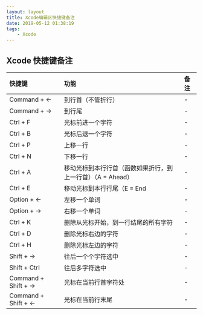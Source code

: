 ```yaml
---
layout: layout
title: Xcode编辑区快捷键备注
date: 2019-05-12 01:38:19
tags:
    - Xcode
---
```


## Xcode 快捷键备注

<!--more-->

|快捷键|功能|备注|
|:---|:---|:---|
|Command + ←|到行首（不管折行）|-|
|Command + →|到行尾|-|
|Ctrl + F|光标前进一个字符|-|
|Ctrl + B|光标后退一个字符|-|
|Ctrl + P|上移一行|-|
|Ctrl + N|下移一行|-|
|Ctrl + A|移动光标到本行行首（函数如果折行，到上一行首）（A = Ahead）|-|
|Ctrl + E|移动光标到本行行尾（E = End|-|
|Option + ←|左移一个单词|-|
|Option + →|右移一个单词|-|
|Ctrl + K|删除从光标开始，到一行结尾的所有字符|-|
|Ctrl + D|删除光标右边的字符|-|
|Ctrl + H|删除光标左边的字符|-|
|Shift + →|往后一个个字符选中|-|
|Shift + Ctrl|往后多字符选中|-|
|Command + Shift + →|光标在当前行首字符处|-|
|Command + Shift + ←|光标在当前行末尾|-|




